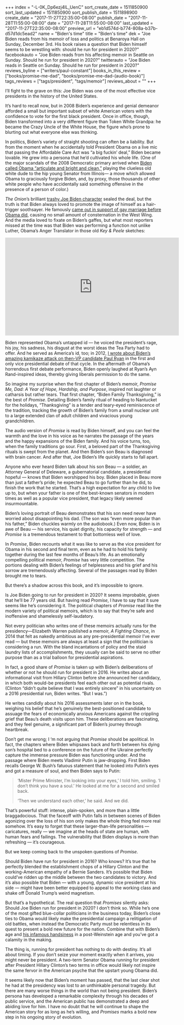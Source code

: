 +++
index = "-L-0K_Dp6ezj4lL_UenC"
sort_create_date = 1511850900
sort_last_updated = 1511850900
sort_publish_date = 1511898900
create_date = "2017-11-27T22:35:00-08:00"
publish_date = "2017-11-28T11:55:00-08:00"
date = "2017-11-28T11:55:00-08:00"
last_updated = "2017-11-27T22:35:00-08:00"
preview_url = "eb1d574d-b774-808a-b37b-d57d1dc5ead2"
name = "Biden's time"
title = "Biden's time"
dek = "Joe Biden reads from his memoir of loss and politics at Benaroya Hall on Sunday, December 3rd. His book raises a question that Biden himself seems to be wrestling with: should he run for president in 2020?"
facebookauto = "Joe Biden reads from his affecting memoir in Seattle on Sunday. Should he run for president in 2020?"
twitterauto = "Joe Biden reads in Seattle on Sunday. Should he run for president in 2020?"
reviews_byline = ["writers/paul-constant"]
books_in_this_review = ["books/promise-me-dad", "books/promise-me-dad-(audio-book)"]
tags_reviews = ["tags/president", "tags/memoir"]
reviews_about = ""
+++

I’ll fight to the grave on this: Joe Biden was one of the most effective vice presidents in the history of the United States. 

It’s hard to recall now, but in 2008 Biden’s experience and genial demeanor afforded a small but important subset of white American voters with the confidence to vote for the first black president. Once in office, though, Biden transformed into a very different figure than Token White Grandpa: he became the Crazy Uncle of the White House, the figure who’s prone to blurting out what everyone else was thinking.

In politics, Biden’s variety of straight shooting can often be a liability. But from the moment when he accidentally told President Obama on a live mic that passing the Affordable Care Act was “a big fuckin’ deal,” Biden became lovable. He grew into a persona that he’d cultivated his whole life. (One of the major scandals of the 2008 Democratic primary arrived when [Biden called Obama “articulate and bright and clean,”](http://www.cnn.com/2007/POLITICS/01/31/biden.obama/) playing the clueless old white dude to the hip young Senator from Illinois— a move which allowed Obama to graciously forgive Biden, and, by proxy, those thousands of other white people who have accidentally said something offensive in the presence of a person of color.) 

*The Onion*’s brilliant [trashy Joe Biden character](https://www.theonion.com/tag/joseph-biden) sealed the deal, but the truth is that Biden always loved to promote the image of himself as a hair-trigger soothsayer. He famously [came out in support of gay marriage before Obama did]( https://www.politico.com/story/2014/04/joe-biden-gay-marriage-white-house-response-105744), causing no small amount of consternation in the West Wing. And the media loved to fixate on Biden’s gaffes, but what most reporters missed at the time was that Biden was performing a function not unlike Luther, Obama’s Anger Translator in those old *Key & Peele* sketches: 

<iframe width="560" height="315" src="https://www.youtube.com/embed/-qv7k2_lc0M" frameborder="0" allowfullscreen></iframe>

Biden represented Obama’s untapped id — he voiced the president’s rage, his joy, his sadness, his disgust at the worst ideas the Tea Party had to offer. And he served as America’s id, too; in 2012, [I wrote about Biden’s amazing kamikaze attack on then-VP candidate Paul Ryan]( http://www.thestranger.com/slog/archives/2012/10/11/joe-biden-beat-the-shit-out-of-the-brains-of-the-republican-party-tonight-and-he-did-it-for-you) in the first and only vice presidential debate of that cycle. In the aftermath of Obama’s horrendous first debate performance, Biden openly laughed at Ryan’s Ayn Rand-inspired ideas, thereby giving liberals permission to do the same.

So imagine my surprise when the first chapter of Biden’s memoir, *Promise Me, Dad: A Year of Hope, Hardship, and Purpose*, inspired not laughter or catharsis but rather tears. That first chapter, “Biden Family Thanksgiving,” is the best of *Promise*. Detailing Biden’s family ritual of heading to Nantucket for the holidays, “Thanksgiving” is a tender and teary-eyed reminiscence of the tradition, tracking the growth of Biden’s family from a small nuclear unit to a large extended clan of adult children and vivacious young grandchildren.

The audio version of *Promise* is read by Biden himself, and you can feel the warmth and the love in his voice as he narrates the passage of the years and the happy expansions of the Biden family. And his voice turns, too, when the family traditions go sour. First, a beloved part of the Thanksgiving rituals is swept from the planet. And then Biden’s son Beau is diagnosed with brain cancer. And after that, Joe Biden’s life quickly starts to fall apart.

Anyone who ever heard Biden talk about his son Beau — a soldier, an Attorney General of Deleware, a gubernatorial candidate, a presidential hopeful — knows that Biden worshipped his boy. Biden placed in Beau more than just a father’s pride; he expected Beau to go further than he did, to finish the work that he started. That’s a high expectation for any child to live up to, but when your father is one of the best-known senators in modern times as well as a popular vice president, that legacy likely seemed insurmountable.

Biden’s loving portrait of Beau demonstrates that his son need never have worried about disappointing his dad. (The son was “even more popular than his father,” Biden chuckles warmly on the audiobook.) Even now, Biden is in awe of Beau — his service, his quiet dignity, his capacity for strength — and *Promise* is a tremendous testament to that bottomless well of love. 

In *Promise*, Biden recounts what it was like to serve as the vice president for Obama in his second and final term, even as he had to hold his family together during the last few months of Beau’s life. As an emotionally compelling political memoir, *Promise* has very little competition. The portions dealing with Biden’s feelings of helplessness and his grief and his sorrow are tremendously affecting. Several of the passages read by Biden brought me to tears.

But there’s a shadow across this book, and it’s impossible to ignore.

<div class="break"></div>

Is Joe Biden going to run for president in 2020? It seems improbable, given that he’ll be 77 years old. But having read *Promise*, I have to say that it sure seems like he’s considering it. The political chapters of *Promise* read like the modern variety of political memoirs, which is to say that they’re safe and inoffensive and shamelessly self-laudatory. 

Not every politician who writes one of these memoirs actually runs for the presidency—Elizabeth Warren published a memoir, *A Fighting Chance*, in 2014 that felt as nakedly ambitious as any pre-presidential memoir I’ve ever read — but these memoirs are always at least a sign that the politician is considering a run. With the bland incantations of policy and the staid laundry lists of accomplishments, they usually can be said to serve no other purpose than as a trial balloon for presidential aspirations.

In fact, a good share of *Promise* is taken up with Biden’s deliberations of whether or not he should run for president in 2016. He writes about an informational visit from Hillary Clinton before she announced her candidacy, in which both would-be presidents feel each other out as potential rivals. (Clinton “didn’t quite believe that I was entirely sincere” in his uncertainty on a 2016 presidential run, Biden writes. “But I was.”)

He writes candidly about his 2016 assessments later on in the book, weighing his belief that he’s genuinely the best-positioned candidate to assuage the fears of economically anxious Americans against the crippling grief that Beau’s death visits upon him. These deliberations are fascinating, and they feel genuine, a significant part of Biden’s journey through heartbreak.

Don’t get me wrong; I ‘m not arguing that *Promise* should be apolitical. In fact, the chapters where Biden whipsaws back and forth between his dying son’s hospital bed to a conference on the future of the Ukraine perfectly capture the immense pressure Biden was functioning under. And the passage where Biden meets Vladimir Putin is jaw-dropping. First Biden recalls George W. Bush’s fatuous statement that he looked into Putin’s eyes and got a measure of soul, and then Biden says to Putin:

<blockquote><p>‘Mister Prime Minister, I’m looking into your eyes,’ I told him, smiling. ‘I don’t think you have a soul.’ He looked at me for a second and smiled back.</p>
<p>‘Then we understand each other,’ he said. And we did.</p></blockquote>

That’s powerful stuff: intense, plain-spoken, and more than a little braggadocious. That the faceoff with Putin falls in between scenes of Biden agonizing over the loss of his son only makes the whole thing feel more real somehow. It’s easy to forget that these larger-than-life personalities — caricatures, really — we imagine at the heads of state are human, with human fears and failings. The vulnerability that Biden displays is more than refreshing — it’s courageous.

<div class="break"></div>

But we keep coming back to the unspoken questions of *Promise*.

Should Biden have run for president in 2016? Who knows? It’s true that he perfectly blended the establishment chops of a Hillary Clinton and the working-American empathy of a Bernie Sanders. It’s possible that Biden could’ve ridden up the middle between the two candidates to victory. And it’s also possible that Biden — with a young, dynamic vice president at his side — might have been better equipped to appeal to the working class and shake off Donald Trump’s weird magnetism.

But that’s a hypothetical. The real question that *Promises* silently asks: Should Joe Biden run for president in 2020? I don’t think so. While he’s one of the most gifted blue-collar politicians in the business today, Biden’s close ties to Obama would likely make the presidential campaign a relitigation of old battles, when instead the Democratic Party must be relentless in its quest to present a bold new future for the nation. Combine that with Biden’s age and [his infamous handsiness]( http://gawker.com/joe-biden-we-need-to-talk-about-the-way-you-touch-wome-1686648038) in a post-Weinstein age and you’ve got a calamity in the making.

The thing is, running for president has nothing to do with destiny. It’s all about timing. If you don’t seize your moment exactly when it arrives, you might never be president. A two-term Senator Obama running for president after President Hillary Clinton’s two terms in office would likely not inspire the same fervor in the American psyche that the upstart young Obama did. 

It seems likely now that Biden’s moment has passed, that the last clear shot he had at the presidency was lost to an unthinkable personal tragedy. But there are many worse things in the world than not being president. Biden’s persona has developed a remarkable complexity through his decades of public service, and the American public has demonstrated a deep and abiding love for him. I have no doubt that he will continue to shape the American story for as long as he’s willing, and *Promises* marks a bold new step in his ongoing story of evolution.
